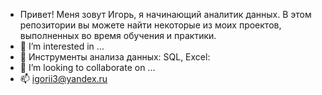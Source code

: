 - Привет! Меня зовут Игорь, я начинающий аналитик данных. В этом репозитории вы можете найти некоторые из моих проектов, выполненных во время обучения и практики.
- 👀 I’m interested in ...
- 🌱 Инструменты анализа данных: SQL, Excel:
- 💞️ I’m looking to collaborate on ...
- 📫 igorii3@yandex.ru

<!---
Ignashkov/Ignashkov is a ✨ special ✨ repository because its `README.md` (this file) appears on your GitHub profile.
You can click the Preview link to take a look at your changes.
--->
